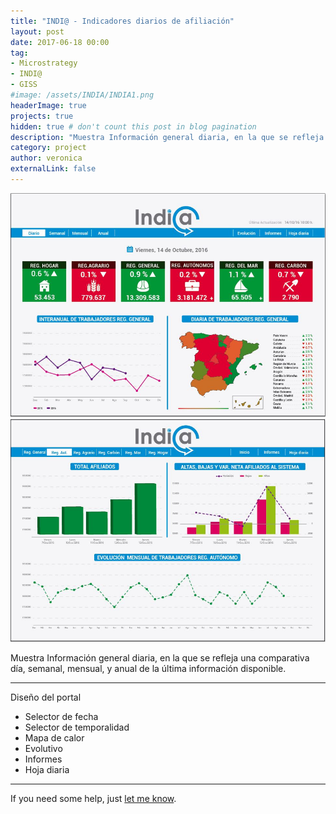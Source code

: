 ```yaml
---
title: "INDI@ - Indicadores diarios de afiliación"
layout: post
date: 2017-06-18 00:00
tag: 
- Microstrategy 
- INDI@ 
- GISS
#image: /assets/INDIA/INDIA1.png
headerImage: true
projects: true
hidden: true # don't count this post in blog pagination
description: "Muestra Información general diaria, en la que se refleja una comparativa día, semanal, mensual, y anual  de la última información disponible."
category: project
author: veronica
externalLink: false
---
```


![Screenshot](/assets/INDIA/INDIA1.png)
![Screenshot](/assets/INDIA/INDIA2.png)

Muestra Información general diaria, en la que se refleja una comparativa día, semanal, mensual, y anual  de la última información disponible.



---

Diseño del portal

- Selector de fecha
- Selector de temporalidad
- Mapa de calor
- Evolutivo
- Informes
- Hoja diaria

---

If you need some help, just [let me know](mailto:veronicasanchezmorales86@gmail.com).
